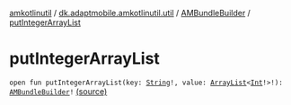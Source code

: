 [amkotlinutil](../../index.md) / [dk.adaptmobile.amkotlinutil.util](../index.md) / [AMBundleBuilder](index.md) / [putIntegerArrayList](./put-integer-array-list.md)

# putIntegerArrayList

`open fun putIntegerArrayList(key: `[`String`](https://kotlinlang.org/api/latest/jvm/stdlib/kotlin/-string/index.html)`!, value: `[`ArrayList`](https://developer.android.com/reference/java/util/ArrayList.html)`<`[`Int`](https://kotlinlang.org/api/latest/jvm/stdlib/kotlin/-int/index.html)`!>!): `[`AMBundleBuilder`](index.md)`!` [(source)](https://github.com/adaptmobile-organization/amkotlinutil/tree/master/amkotlinutil/amkotlinutil/src/main/java/dk/adaptmobile/amkotlinutil/util/AMBundleBuilder.java#L123)
